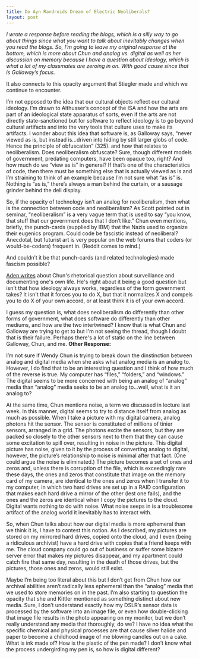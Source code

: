 ```yaml
---
title: Do Ayn Randroids Dream of Electric Neoliberals?
layout: post
---
```


*I wrote a response before reading the blogs, which is a silly way to go about things since what you want to talk about inevitably changes when you read the blogs. So, I’m going to leave my original response at the bottom, which is more about Chun and analog vs. digital as well as her discussion on memory because I have a question about ideology, which is what a lot of my classmates are zeroing in on. With good cause since that is Galloway’s focus.*

It also connects to this opacity argument that Stiegler made and which we continue to encounter. 

I’m not opposed to the idea that our cultural objects reflect our cultural ideology. I’m drawn to Althusser’s concept of the ISA and how the arts are part of an ideological state apparatus of sorts, even if the arts are not directly state-sanctioned but for software to reflect ideology is to go beyond cultural artifacts and into the very tools that culture uses to make its artifacts. I wonder about this idea that software is, as Galloway says, “never viewed as is, but instead is…driven into hiding by still larger globs of code. Hence the principle of obfuscation” (325). and how that relates to neoliberalism. Does neoliberalism obfuscate? Sure, though different models of government, predating computers, have been opaque too, right? And how much do we “view as is” in general? If that’s one of the characteristics of code, then there must be something else that is actually viewed as is and I’m straining to think of an example because I’m not sure what “as is” is. Nothing is “as is,” there’s always a man behind the curtain, or a sausage grinder behind the deli display.

So, if the opacity of technology isn’t an analog for neoliberalism, then what is the connection between code and neoliberalism? As Scott pointed out in seminar, “neoliberalism” is a very vague term that is used to say “you know, that stuff that our government does that I don’t like.” Chun even mentions, briefly, the punch-cards (supplied by IBM) that the Nazis used to organize their eugenics program. Could code be fascistic instead of neoliberal? Anecdotal, but futurist art is very popular on the web forums that coders (or would-be-coders) frequent in. (Reddit comes to mind.) 

And couldn’t it be that punch-cards (and related technologies) made fascism possible?

[Aden writes](adenj86.github.io/blog/2016-02-24/Surveillance-And-Neoliberalism) about Chun's rhetorical question about surveillance and documenting one's own life. He's right about it being a good question but isn't that how ideology always works, regardless of the form government takes? It isn't that it forces you to do X, but that it normalizes X and compels you to do X of your own accord, or at least think it is of your own accord.

I guess my question is, what does neoliberalism do differently than other forms of government, what does software do differently than other mediums, and how are the two intertwined? I know that is what Chun and Galloway are trying to get to but I'm not seeing the thread, though I doubt that is their failure. Perhaps there's a lot of static on the line between Galloway, Chun, and me.
**Other Response:**


I’m not sure if Wendy Chun is trying to break down the dinstinction between analog and digital media when she asks what analog media is an analog to. However, I do find that to be an interesting question and I think of how much of the reverse is true. My computer has “files,” “folders,” and “windows.” The digital seems to be more concerned with being an analog of “analog” media than “analog” media seeks to be an analog to…well, what is it an analog to? 

At the same time, Chun mentions noise, a term we discussed in lecture last week. In this manner, digital seems to try to distance itself from analog as much as possible. When I take a picture with my digital camera, analog photons hit the sensor. The sensor is constituted of millions of tinier sensors, arranged in a grid. The photons excite the sensors, but they are packed so closely to the other sensors next to them that they can cause some excitation to spill over, resulting in noise in the picture. This digital picture has noise, given to it by the process of converting analog to digital, however, the picture’s relationship to noise is minimal after that fact. (One could argue the noise is eliminated.) The picture becomes a set of ones and zeros and, unless there is corruption of the file, which is exceedingly rare these days, the ones and zeros that constitute that image on the memory card of my camera, are identical to the ones and zeros when I transfer it to my computer, in which two hard drives are set up in a RAID configuration that makes each hard drive a mirror of the other (lest one fails), and the ones and the zeros are identical when I copy the pictures to the cloud. Digital wants nothing to do with noise. What noise seeps in is a troublesome artifact of the analog world it inevitably has to interact with.

So, when Chun talks about how our digital media is more ephemeral than we think it is, I have to contest this notion. As I described, my pictures are stored on my mirrored hard drives, copied onto the cloud, and I even (being a ridiculous archivist) have a hard drive with copies that a friend keeps with me. The cloud company could go out of business or suffer some bizarre server error that makes my pictures disappear, and my apartment could catch fire that same day, resulting in the death of those drives, but the pictures, those ones and zeros, would still exist.

Maybe I’m being too literal about this but I don’t get from Chun how our archival abilities aren’t radically less ephemeral than the “analog” media that we used to store memories on in the past. I’m also starting to question the opacity that she and Kittler mentioned as something distinct about new media. Sure, I don’t understand exactly how my DSLR’s sensor data is processed by the software into an image file, or even how double-clicking that image file results in the photo appearing on my monitor, but we don’t really understand any media that thoroughly, do we? I have no idea what the specific chemical and physical processes are that cause silver halide and paper to become a childhood image of me blowing candles out on a cake. What is ink made of? How is the plastic of the pen made? I don’t know what the process undergirding my pen is, so how is digital different?
